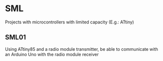 # SML
Projects with microcontrollers with limited capacity (E.g.: ATtiny)

## SML01
Using ATtiny85 and a radio module transmitter, be able to communicate with an Arduino Uno with the radio module receiver
